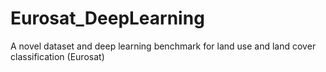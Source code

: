 # Eurosat_DeepLearning
A novel dataset and deep learning benchmark for land use and land cover classification (Eurosat)
